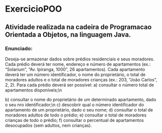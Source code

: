 # ExercicioPOO
## Atividade realizada na cadeira de Programacao Orientada a Objetos, na linguagem Java.

### Enunciado:

Deseja-se armazenar dados sobre prédios residenciais e seus moradores. Cada prédio deverá ter nome,
endereço e número de apartamentos (ex.: “Solarium”, “Av. Ipiranga, 1000”, 26 apartamentos). Cada
apartamento deverá ter um número identificador, o nome do proprietário, o total de moradores adultos e o
total de moradores crianças (ex.: 203, “João Carlos”, 2, 2).
Para cada prédio deverá ser possível:
a) consultar o número total de apartamentos disponíveis;\n

b) consultar o nome do proprietário de um determinado apartamento, dado o seu nro identificador;\n
c) descobrir qual o número identificador do apartamento de um proprietário, dado o seu nome;
d) consultar o total de moradores adultos de todo o prédio;
e) consultar o total de moradores crianças de todo o prédio;
f) consultar o percentual de apartamentos desocupados (sem adultos, nem crianças).
